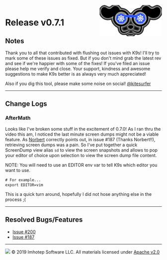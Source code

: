 <img src="https://raw.githubusercontent.com/derailed/k9s/master/assets/k9s_small.png" align="right" width="200" height="auto"/>

# Release v0.7.1

## Notes

Thank you to all that contributed with flushing out issues with K9s! I'll try to mark some of these issues as fixed. But if you don't mind grab the latest rev and see if we're happier with some of the fixes! If you've filed an issue please help me verify and close. Your support, kindness and awesome suggestions to make K9s better is as always very much appreciated!

Also if you dig this tool, please make some noise on social! [@kitesurfer](https://twitter.com/kitesurfer)

---

## Change Logs

### AfterMath

Looks like I've broken some stuff in the excitement of 0.7.0! As I ran thru the video this am, I noticed the last minute screen dumps might not be a viable feature. As [Norbert](https://github.com/ncsibra) correctly points out, in issue #187 (Thanks Norbert!!), retrieving screen dumps was a pain. So I've put together a quick ScreenDump view alias `sd` to view the screen snapshots and allows to pop your editor of choice upon selection to view the screen dump file content.

NOTE: You will need to use an EDITOR env var to tell K9s which editor you want to use.

```shell
# For example...
export EDITOR=vim
```

This is a quick turn around, hopefully I did not hose anything else in the process ;(

---

## Resolved Bugs/Features

+ [Issue #200](https://github.com/kswapd/k12s/issues/200)
+ [Issue #187](https://github.com/kswapd/k12s/issues/187)

---

<img src="https://raw.githubusercontent.com/derailed/k9s/master/assets/imhotep_logo.png" width="32" height="auto"/> © 2019 Imhotep Software LLC. All materials licensed under [Apache v2.0](http://www.apache.org/licenses/LICENSE-2.0)
